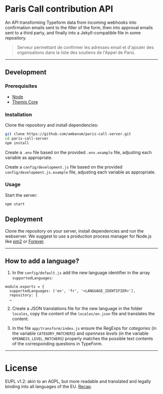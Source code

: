 # Paris Call contribution API

An API transforming Typeform data from incoming webhooks into confirmation emails sent to the filler of the form, then into approval emails sent to a third party, and finally into a Jekyll-compatible file in some repository.

> Serveur permettant de confirmer les adresses email et d'ajouter des organisations dans la liste des soutiens de l'Appel de Paris.

- - -

## Development

### Prerequisites

- [Node](https://nodejs.org/en/download)
- [Themis Core](https://docs.cossacklabs.com/pages/documentation-themis/#installing-themis-core)

### Installation

Clone the repository and install dependencies:

```sh
git clone https://github.com/ambanum/paris-call-server.git
cd paris-call-server
npm install
```

Create a `.env` file based on the provided `.env.example` file, adjusting each variable as appropriate.

Create a `config/development.js` file based on the provided `config/development.js.example` file, adjusting each variable as appropriate.

### Usage

Start the server:

```sh
npm start
```

## Deployment

Clone the repository on your server, install dependencies and run the webserver.
We suggest to use a production process manager for Node.js like [pm2](https://github.com/Unitech/pm2) or [Forever](https://github.com/foreversd/forever#readme).

- - -

## How to add a language?

1. In the `config/default.js` add the new language identifier in the array `supportedLanguages`:

```
module.exports = {
  supportedLanguages: ['en', 'fr', '<LANGUAGE_IDENTIFIER>'],
  repository: {
  …
```

2. Create a JSON translations file for the new language in the folder `locales`, copy the content of the `locales/en.json` file and translates the content.

3. In the file `app/transform/index.js` ensure the RegExps for _categories_ (in the variable `CATEGORY_MATCHERS`) and _openness levels_ (in the variable `OPENNESS_LEVEL_MATCHERS`) properly matches the possible text contents of the corresponding questions in TypeForm.

- - -

# License

EUPL v1.2: akin to an AGPL, but more readable and translated and legally binding into all languages of the EU. [Recap](https://choosealicense.com/licenses/eupl-1.2/).
